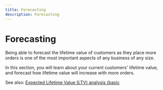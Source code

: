 ```yaml
---
title: Forecasting
description: Forecasting
---
```

# Forecasting

Being able to forecast the lifetime value of customers as they place more orders is one of the most important aspects of any business of any size.

In this section, you will learn about your current customers' lifetime value, and forecast how lifetime value will increase with more orders.

See also: [Expected Lifetime Value (LTV) analysis (basic](../../data-analyst/analysis/ess-expected-ltv.md)
